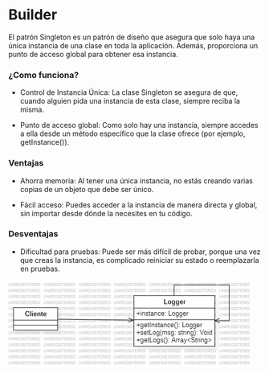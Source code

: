 # Builder
   
El patrón Singleton es un patrón de diseño que asegura que solo haya una única instancia de una clase en toda la aplicación. Además, proporciona un punto de acceso global para obtener esa instancia.

### ¿Como funciona?

- Control de Instancia Única: La clase Singleton se asegura de que, cuando alguien pida una instancia de esta clase, siempre reciba la misma.

- Punto de acceso global: Como solo hay una instancia, siempre accedes a ella desde un método específico que la clase ofrece (por ejemplo, getInstance()).

### Ventajas

- Ahorra memoria: Al tener una única instancia, no estás creando varias copias de un objeto que debe ser único.

- Fácil acceso: Puedes acceder a la instancia de manera directa y global, sin importar desde dónde la necesites en tu código.

### Desventajas

- Dificultad para pruebas: Puede ser más difícil de probar, porque una vez que creas la instancia, es complicado reiniciar su estado o reemplazarla en pruebas.


![Diagrama de clases Singleton](../../assets/Singleton.jpg)
